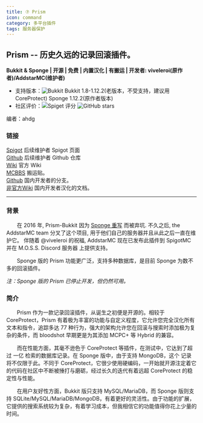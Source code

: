 ```yaml
---
title: ⑦ Prism
icon: command
category: 多平台插件
tags: 服务器保护
---
```


## Prism -- 历史久远的记录回滚插件。

**Bukkit & Sponge | 开源 | 免费 | 内置汉化 | 有搬运 | 开发者: viveleroi(原作者)/AddstarMC(维护者)**

* 支持版本：![Bukkit](https://img.shields.io/spiget/tested-versions/75166?label=Bukkit) Bukkit 1.8-1.12.2(老版本，不受支持，建议用CoreProtect) Sponge 1.12.2(原作者版本)
* 社区评价：![Spiget 评分](https://img.shields.io/spiget/rating/75166?label=Spigot%20%E8%AF%84%E5%88%86&style=flat-square) ![GitHub stars](https://img.shields.io/github/stars/AddstarMC/Prism-Bukkit?label=GitHub%20stars&style=flat-square)

编者：ahdg

### 链接

[Spigot](https://www.spigotmc.org/resources/prism.75166/) 后续维护者 Spigot 页面
<br>[Github](https://github.com/AddstarMC/Prism-Bukkit) 后续维护者 Github 仓库
<br>[Wiki](https://prism-bukkit.readthedocs.io/) 官方 Wiki
<br>[MCBBS](https://www.mcbbs.net/thread-1230654-1-1.html) 搬运贴。
<br>[Github](https://github.com/Rothes/Prism-Bukkit) 国内开发者的分支。
<br>[非官方Wiki](https://prism-cn.readthedocs.io/) 国内开发者汉化的文档。

---

### 背景

&emsp;&emsp;在 2016 年, Prism-Bukkit 因为 [Sponge 重写](https://github.com/prism/Prism) 而被弃坑. 不久之后, the AddstarMC team 分叉了这个项目, 
用于他们自己的服务器并且从此之后一直在维护它。 伴随着 @viveleroi 的祝福, AddstarMC 现在已发布此插件到 SpigotMC 
并在 M.O.S.S. Discord 服务器 上提供支持。

&emsp;&emsp;Sponge 版的 Prism 功能更广泛，支持多种数据库，是目前 Sponge 为数不多的回滚插件。

*注：Sponge 版的 Prism 已停止开发，但仍然可用。*

### 简介

&emsp;&emsp;Prism 作为一款记录回滚插件，从诞生之初便是开源的。相较于 CoreProtect，Prism 有着极为丰富的功能与自定义程度，它允许您完全汉化所有文本和指令，追踪多达 77 种行为，强大的架构允许您在回滚与搜索时添加极为复杂的条件，而 bloodshot 早期更是为其添加 MCPC+ 等 Hybrid 的兼容。
  
&emsp;&emsp;而在性能方面，其毫不逊色于 CoreProtect 等插件，在测试中，它达到了超过 一亿 检索的数据库记录。在 Sponge 版中，由于支持 MongoDB，这个
记录将不仅限于此。不同于 CoreProtect，它很少使用硬编码，一开始就开源注定着它的代码在社区中不断被捶打与磨砺，经过长久的迭代有着远超 CoreProtect
的稳定性与性能。

&emsp;&emsp;在用户友好性方面，Bukkit 版只支持 MySQL/MariaDB，而 Sponge 版则支持 SQLite/MySQL/MariaDB/MongoDB，有着更好的灵活性。由于功能的扩展，
它提供的搜索系统较为复杂，有着学习成本，但我相信它的功能值得你花上少量的时间。
